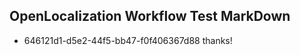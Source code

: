 ## OpenLocalization Workflow Test MarkDown
* 646121d1-d5e2-44f5-bb47-f0f406367d88 thanks!

<!--HONumber=Aug16_HO3-->



